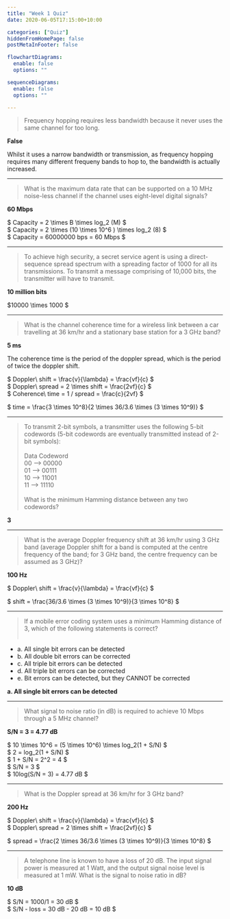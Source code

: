 ```yaml
---
title: "Week 1 Quiz"
date: 2020-06-05T17:15:00+10:00

categories: ["Quiz"]
hiddenFromHomePage: false
postMetaInFooter: false

flowchartDiagrams:
  enable: false
  options: ""

sequenceDiagrams: 
  enable: false
  options: ""

---
```


> Frequency hopping requires less bandwidth because it never uses the same channel for too long.

**False**

Whilst it uses a narrow bandwidth or transmission, as frequency hopping requires many different frequeny bands to hop to, the bandwidth is actually increased.

---

> What is the maximum data rate that can be supported on a 10 MHz noise-less channel if the channel uses eight-level digital signals?

**60 Mbps**

$ Capacity = 2 \times B \times log_2 (M) $  
$ Capacity = 2 \times (10 \times 10^6 ) \times log_2 (8) $  
$ Capacity = 60000000 bps = 60 Mbps $

---

> To achieve high security, a secret service agent is using a direct-sequence spread spectrum with a spreading factor of 1000 for all its transmissions. To transmit a message comprising of 10,000 bits, the transmitter will have to transmit.

**10 million bits**

$10000 \times 1000 $

---

> What is the channel coherence time for a wireless link between a car travelling at 36 km/hr and a stationary base station for a 3 GHz band?

**5 ms**

The coherence time is the period of the doppler spread, which is the period of twice the doppler shift.  

$ Doppler\ shift = \frac{v}{\lambda} = \frac{vf}{c} $  
$ Doppler\ spread = 2 \times shift = \frac{2vf}{c} $  
$ Coherence\ time = 1 / spread = \frac{c}{2vf} $

$ time = \frac{3 \times 10^8}{2 \times 36/3.6 \times (3 \times 10^9)} $

---

> To transmit 2-bit symbols, a transmitter uses the following 5-bit codewords (5-bit codewords are eventually transmitted instead of 2-bit symbols):  
&nbsp;  
Data    Codeword  
00  -->    00000  
01  -->    00111  
10  -->    11001  
11  -->    11110  
&nbsp;  
What is the minimum Hamming distance between any two codewords?

**3**

---

> What is the average Doppler frequency shift at 36 km/hr using 3 GHz band (average Doppler shift for a band is computed at the centre frequency of the band; for 3 GHz band, the centre frequency can be assumed as 3 GHz)?

**100 Hz**

$ Doppler\ shift = \frac{v}{\lambda} = \frac{vf}{c} $

$ shift = \frac{36/3.6 \times (3 \times 10^9)}{3 \times 10^8} $

---

> If a mobile error coding system uses a minimum Hamming distance of 3, which of the following statements is correct?  
&nbsp;  
* a. All single bit errors can be detected  
* b. All double bit errors can be corrected  
* c. All triple bit errors can be detected  
* d. All triple bit errors can be corrected  
* e. Bit errors can be detected, but they CANNOT be corrected  

**a. All single bit errors can be detected**

---

> What signal to noise ratio (in dB) is required to achieve 10 Mbps through a 5 MHz channel?

**S/N = 3 = 4.77 dB**

$ 10 \times 10^6 = (5 \times 10^6) \times log_2(1 + S/N) $  
$ 2 = log_2(1 + S/N) $  
$ 1 + S/N = 2^2 = 4 $  
$ S/N = 3 $  
$ 10log(S/N = 3) = 4.77 dB $

---

> What is the Doppler spread at 36 km/hr for 3 GHz band?

**200 Hz**

$ Doppler\ shift = \frac{v}{\lambda} = \frac{vf}{c} $  
$ Doppler\ spread = 2 \times shift = \frac{2vf}{c} $  

$ spread = \frac{2 \times 36/3.6 \times (3 \times 10^9)}{3 \times 10^8} $

---

> A telephone line is known to have a loss of 20 dB. The input signal power is measured at 1 Watt, and the output signal noise level is measured at 1 mW. What is the signal to noise ratio in dB?

**10 dB**

$ S/N = 1000/1 = 30 dB $  
$ S/N - loss = 30 dB - 20 dB = 10 dB $